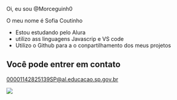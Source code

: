 Oi, eu sou @Morceguinh0

O meu nome é Sofia Coutinho



- Estou estudando pelo Alura
- utilizo ass linguagens Javascrip e VS code
- Utilizo o Github para a o conpartilhamento dos meus projetos

## Você pode entrer em contato
00001142825139SP@al.educacao.sp.gov.br



![](https://media1.tenor.com/m/JWv5xOZxddUAAAAC/spiderverse-spiderpunk.gif)

